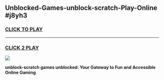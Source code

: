
## Unblocked-Games-unblock-scratch-Play-Online #j8yh3
<h3>
<a href="https://news.freeplayer.one?title=unblock-scratch&ref=3">CLICK TO PLAY</a></h3>
<hr>

<h3>
<a href="https://news.freeplayer.one?title=unblock-scratch&ref=3">CLICK 2 PLAY</a>
  
</h3>

<a href="https://news.freeplayer.one?title=unblock-scratch&ref=3"><img src="https://clearcache.store/games.png"></a>


**unblock-scratch games unblocked: Your Gateway to Fun and Accessible Online Gaming**
